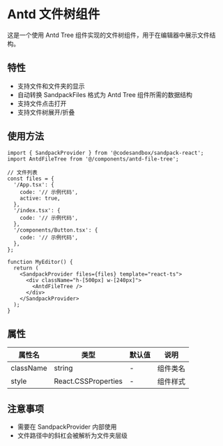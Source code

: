 # Antd 文件树组件

这是一个使用 Antd Tree 组件实现的文件树组件，用于在编辑器中展示文件结构。

## 特性

- 支持文件和文件夹的显示
- 自动转换 SandpackFiles 格式为 Antd Tree 组件所需的数据结构
- 支持文件点击打开
- 支持文件树展开/折叠

## 使用方法

```tsx
import { SandpackProvider } from '@codesandbox/sandpack-react';
import AntdFileTree from '@/components/antd-file-tree';

// 文件列表
const files = {
  '/App.tsx': {
    code: '// 示例代码',
    active: true,
  },
  '/index.tsx': {
    code: '// 示例代码',
  },
  '/components/Button.tsx': {
    code: '// 示例代码',
  },
};

function MyEditor() {
  return (
    <SandpackProvider files={files} template="react-ts">
      <div className="h-[500px] w-[240px]">
        <AntdFileTree />
      </div>
    </SandpackProvider>
  );
}
```

## 属性

| 属性名    | 类型                | 默认值 | 说明     |
| --------- | ------------------- | ------ | -------- |
| className | string              | -      | 组件类名 |
| style     | React.CSSProperties | -      | 组件样式 |

## 注意事项

- 需要在 SandpackProvider 内部使用
- 文件路径中的斜杠会被解析为文件夹层级
